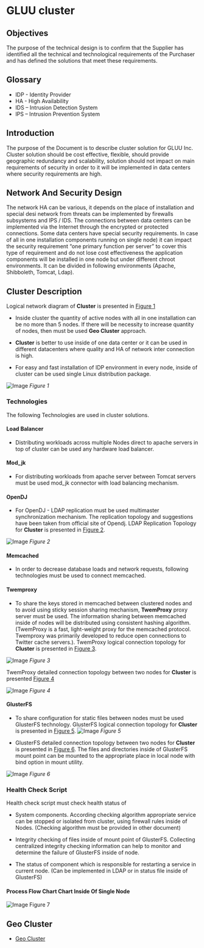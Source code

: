 # GLUU cluster

## Objectives

The purpose of the technical design is to confirm that the Supplier has identified all the
technical and technological requirements of the Purchaser and has defined the solutions
that meet these requirements.


## Glossary

* IDP - Identity Provider
* HA - High Availability
* IDS – Intrusion Detection System
* IPS – Intrusion Prevention System

## Introduction

The purpose of the Document is to describe cluster solution for GLUU Inc. Cluster solution
should be cost effective, flexible, should provide geographic redundancy and scalability,
solution should not impact on main requirements of security in order to it will be
implemented in data centers where security requirements are high.

## Network And Security Design

The network HA can be various, it depends on the place of installation and special desi
network from threats can be implemented by firewalls subsystems and IPS / IDS. The
connections between data centers can be implemented via the Internet through the
encrypted or protected connections.
Some data centers have special security requirements. In case of all in one installation
components running on single node) it can impact the security requirement “one primary
function per server” to cover this type of requirement and do not lose cost effectiveness
the application components will be installed in one node but under different chroot
environments. It can be divided in following environments (Apache, Shibboleth, Tomcat,
Ldap).

## Cluster Description

Logical network diagram of **Cluster** is presented in [Figure 1](https://raw.githubusercontent.com/GluuFederation/docs/master/sources/img/cluster/cluster.png)

* Inside cluster the quantity of active nodes with all in one installation can
be no more than 5 nodes. If there will be necessity to increase quantity of nodes,
then must be used **Geo Cluster** approach.

* **Cluster** is better to use inside of one data center or it can be used in different datacenters where quality and HA of network inter connection is
high.

* For easy and fast installation of IDP environment in every node, inside of cluster
can be used single Linux distribution package.

![Image](https://raw.githubusercontent.com/GluuFederation/docs/master/sources/img/cluster/cluster.png)
*Figure 1*

### Technologies

The following Technologies are used in cluster solutions.

#### Load Balancer

* Distributing workloads across multiple Nodes direct to apache servers in top
of cluster can be used any hardware load balancer.

#### Mod_jk

* For distributing workloads from apache server between Tomcat servers must
be used mod_jk connector with load balancing mechanism.

#### OpenDJ

* For OpenDJ - LDAP replication must be used multimaster synchronization
mechanism. The replication topology and suggestions have been taken from
official site of Opendj. LDAP Replication Topology for **Cluster** is
presented in [Figure 2](https://raw.githubusercontent.com/GluuFederation/docs/master/sources/img/cluster/ldap.png).

![Image](https://raw.githubusercontent.com/GluuFederation/docs/master/sources/img/cluster/ldap.png)
*Figure 2*

#### Memcached

* In order to decrease database loads and network requests, following
technologies must be used to connect memcached.

#### Twemproxy

* To share the keys stored in memcached between clustered nodes and to
avoid using sticky session sharing mechanism, **TwemProxy** proxy server
must be used. The information sharing between memcached inside of nodes
will be distributed using consistent hashing algorithm. (TwemProxy is a
fast, light-weight proxy for the memcached protocol. Twemproxy was
primarily developed to reduce open connections to Twitter cache servers.).
TwemProxy logical connection topology for **Cluster** is presented in [Figure 3](https://raw.githubusercontent.com/GluuFederation/docs/master/sources/img/cluster/twemproxy.png).

![Image](https://raw.githubusercontent.com/GluuFederation/docs/master/sources/img/cluster/twemproxy.png)
*Figure 3*


TwemProxy detailed connection topology between two nodes for **Cluster** is presented [Figure 4](https://raw.githubusercontent.com/GluuFederation/docs/master/sources/img/cluster/twemproxy2.png)

![Image](https://raw.githubusercontent.com/GluuFederation/docs/master/sources/img/cluster/twemproxy2.png)
*Figure 4*

#### GlusterFS

* To share configuration for static files between nodes must be used GlusterFS
technology. GlusterFS logical connection topology for **Cluster** is
presented in [Figure 5](https://raw.githubusercontent.com/GluuFederation/docs/master/sources/img/cluster/glusterfs.png).
![Image](https://raw.githubusercontent.com/GluuFederation/docs/master/sources/img/cluster/glusterfs.png?raw=true)
*Figure 5*



* GlusterFS detailed connection topology between two nodes for **Cluster** 
is presented in [Figure 6](https://raw.githubusercontent.com/GluuFederation/docs/master/sources/img/cluster/glusterfs.png). 
The files and directories inside of GlusterFS mount point can be mounted to 
the appropriate place in local node with bind option in mount utility.

![Image](https://raw.githubusercontent.com/GluuFederation/docs/master/sources/img/cluster/glusterfs2.png)
*Figure 6*

### Health Check Script

Health check script must check health status of

* System components. According checking algorithm appropriate
service can be stopped or isolated from cluster, using firewall
rules inside of Nodes. (Checking algorithm must be provided in
other document)

* Integrity checking of files inside of mount point of GlusterFS.
Collecting centralized integrity checking information can help to
monitor and determine the failure of GlusterFS inside of node.

* The status of component which is responsible for restarting a
service in current node. (Can be implemented in LDAP or in status
file inside of GlusterFS)


#### Process Flow Chart Chart Inside Of Single Node

![Image](https://raw.githubusercontent.com/GluuFederation/docs/master/sources/img/cluster/process_flow.png)
Figure 7


## Geo Cluster
- [Geo Cluster](./geo_cluster.md)